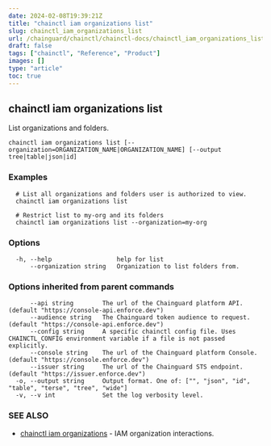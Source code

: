 ```yaml
---
date: 2024-02-08T19:39:21Z
title: "chainctl iam organizations list"
slug: chainctl_iam_organizations_list
url: /chainguard/chainctl/chainctl-docs/chainctl_iam_organizations_list/
draft: false
tags: ["chainctl", "Reference", "Product"]
images: []
type: "article"
toc: true
---
```

## chainctl iam organizations list

List organizations and folders.

```
chainctl iam organizations list [--organization=ORGANIZATION_NAME|ORGANIZATION_NAME] [--output tree|table|json|id]
```

### Examples

```
  # List all organizations and folders user is authorized to view.
  chainctl iam organizations list
  
  # Restrict list to my-org and its folders
  chainctl iam organizations list --organization=my-org
```

### Options

```
  -h, --help                  help for list
      --organization string   Organization to list folders from.
```

### Options inherited from parent commands

```
      --api string        The url of the Chainguard platform API. (default "https://console-api.enforce.dev")
      --audience string   The Chainguard token audience to request. (default "https://console-api.enforce.dev")
      --config string     A specific chainctl config file. Uses CHAINCTL_CONFIG environment variable if a file is not passed explicitly.
      --console string    The url of the Chainguard platform Console. (default "https://console.enforce.dev")
      --issuer string     The url of the Chainguard STS endpoint. (default "https://issuer.enforce.dev")
  -o, --output string     Output format. One of: ["", "json", "id", "table", "terse", "tree", "wide"]
  -v, --v int             Set the log verbosity level.
```

### SEE ALSO

* [chainctl iam organizations](/chainguard/chainctl/chainctl-docs/chainctl_iam_organizations/)	 - IAM organization interactions.

